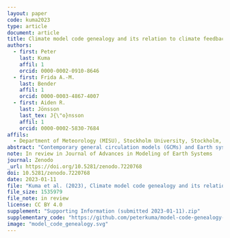 ```yaml
---
layout: paper
code: kuma2023
type: article
document: article
title: Climate model code genealogy and its relation to climate feedbacks and sensitivity
authors:
  - first: Peter
    last: Kuma
    affil: 1
    orcid: 0000-0002-0910-8646
  - first: Frida A.-M.
    last: Bender
    affil: 1
    orcid: 0000-0003-4867-4007
  - first: Aiden R.
    last: Jönsson
    last_tex: J{\"o}nsson
    affil: 1
    orcid: 0000-0002-5830-7684
affils:
  - Department of Meteorology (MISU), Stockholm University, Stockholm, Sweden
abstract: "Contemporary general circulation models (GCMs) and Earth system models (ESMs) are developed by a large number of modeling groups globally. They use a wide range of representations of physical processes, allowing for structural (code) uncertainty to be partially quantified with multi-model ensembles (MMEs). Many models in the MMEs of the Coupled Model Intercomparison Project (CMIP) have a common development history due to sharing of code and schemes. This makes their projections statistically dependent and introduces biases in MME statistics. Previous research has focused on model output and code dependence, and model code genealogy of CMIP models has not been fully analyzed. We present a full reconstruction of CMIP3, CMIP5 and CMIP6 code genealogy of 167 atmospheric models, GCMs, and ESMs (of which 114 participated in CMIP) based on the available literature, with a focus on the atmospheric component and atmospheric physics. We identify 12 main model families. We propose family and code weighting methods designed to reduce the effect of model structural dependence in MMEs. We analyze weighted effective climate sensitivity (ECS), climate feedbacks, forcing, and global mean near-surface air temperature, and how they differ by model family. Models in the same family often have similar climate properties. We show that weighting can partially reconcile differences in ECS and cloud feedbacks between CMIP5 and CMIP6. The results can help in understanding structural dependence between CMIP models, and the proposed code and family weighting methods can be used in MME assessments to ameliorate model structural sampling biases."
note: In review in Journal of Advances in Modeling of Earth Systems
journal: Zenodo
_url: https://doi.org/10.5281/zenodo.7220768
doi: 10.5281/zenodo.7220768
date: 2023-01-11
file: "Kuma et al. (2023), Climate model code genealogy and its relation to climate feedbacks and sensitivity (submitted 2023-01-11).pdf"
file_size: 1535979
file_note: in review
license: CC BY 4.0
supplement: "Supporting Information (submitted 2023-01-11).zip"
supplementary_code: "https://github.com/peterkuma/model-code-genealogy-2022/"
image: "model_code_genealogy.svg"
---
```

